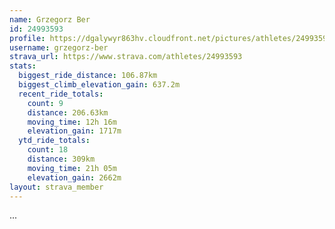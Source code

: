 ```yaml
---
name: Grzegorz Ber
id: 24993593
profile: https://dgalywyr863hv.cloudfront.net/pictures/athletes/24993593/7453165/11/large.jpg
username: grzegorz-ber
strava_url: https://www.strava.com/athletes/24993593
stats:
  biggest_ride_distance: 106.87km
  biggest_climb_elevation_gain: 637.2m
  recent_ride_totals:
    count: 9
    distance: 206.63km
    moving_time: 12h 16m
    elevation_gain: 1717m
  ytd_ride_totals:
    count: 18
    distance: 309km
    moving_time: 21h 05m
    elevation_gain: 2662m
layout: strava_member
--- 
```

...
